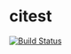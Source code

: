 # citest
[![Build Status](https://travis-ci.org/optimistsc/citest.svg?branch=master)](https://travis-ci.org/optimistsc/citest)
